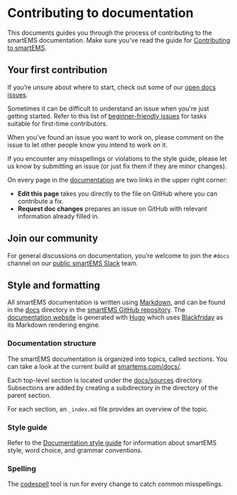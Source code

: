 # Contributing to documentation

This documents guides you through the process of contributing to the smartEMS documentation. Make sure you've read the guide for [Contributing to smartEMS](/CONTRIBUTING.md).

## Your first contribution

If you’re unsure about where to start, check out some of our [open docs issues](https://github.com/smartems/smartems/issues?q=is%3Aopen+is%3Aissue+label%3Atype%2Fdocs).

Sometimes it can be difficult to understand an issue when you're just getting started. Refer to this list of [beginner-friendly issues](https://github.com/smartems/smartems/issues?q=is%3Aopen+is%3Aissue+label%3Atype%2Fdocs+label%3A"beginner+friendly") for tasks suitable for first-time contributors.

When you’ve found an issue you want to work on, please comment on the issue to let other people know you intend to work on it.

If you encounter any misspellings or violations to the style guide, please let us know by submitting an issue (or just fix them if they are minor changes).

On every page in the [documentation](https://smartems.com/docs/) are two links in the upper right corner:

- **Edit this page** takes you directly to the file on GitHub where you can contribute a fix.
- **Request doc changes** prepares an issue on GitHub with relevant information already filled in.

## Join our community

For general discussions on documentation, you’re welcome to join the `#docs` channel on our [public smartEMS Slack](http://slack.raintank.io) team.

## Style and formatting

All smartEMS documentation is written using [Markdown](https://en.wikipedia.org/wiki/Markdown), and can be found in the [docs](/docs) directory in the [smartEMS GitHub repository](https://github.com/smartems/smartems). The [documentation website](https://smartems.com/docs) is generated with [Hugo](https://gohugo.io) which uses [Blackfriday](https://github.com/russross/blackfriday) as its Markdown rendering engine.

### Documentation structure

The smartEMS documentation is organized into topics, called _sections_. You can take a look at the current build at [smartems.com/docs/](https://smartems.com/docs/).

Each top-level section is located under the [docs/sources](/docs/sources) directory. Subsections are added by creating a subdirectory in the directory of the parent section.

For each section, an `_index.md` file provides an overview of the topic.

### Style guide

Refer to the [Documentation style guide](style-guides/documentation-style-guide.md) for information about smartEMS style, word choice, and grammar conventions.

### Spelling

The [codespell](https://github.com/codespell-project/codespell) tool is run for every change to catch common misspellings.
